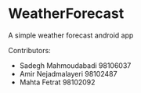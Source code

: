 # WeatherForecast
A simple weather forecast android app 

Contributors:
- Sadegh Mahmoudabadi 98106037
- Amir Nejadmalayeri 98102487
- Mahta Fetrat 98102092
